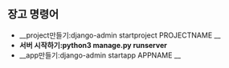 ## 장고 명령어

+ __project만들기:django-admin startproject PROJECTNAME __
+ __서버 시작하기:python3 manage.py runserver__
+ __app만들기:django-admin startapp APPNAME __
